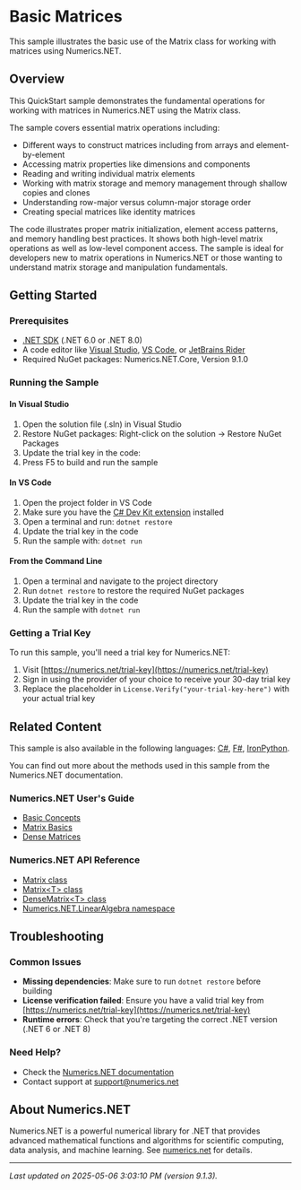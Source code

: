 # Basic Matrices

This sample illustrates the basic use of the Matrix class for working with matrices using Numerics.NET.

## Overview

This QuickStart sample demonstrates the fundamental operations for working with matrices in 
Numerics.NET using the Matrix class.

The sample covers essential matrix operations including:
- Different ways to construct matrices including from arrays and element-by-element
- Accessing matrix properties like dimensions and components
- Reading and writing individual matrix elements
- Working with matrix storage and memory management through shallow copies and clones
- Understanding row-major versus column-major storage order
- Creating special matrices like identity matrices

The code illustrates proper matrix initialization, element access patterns, and memory handling
best practices. It shows both high-level matrix operations as well as low-level component access.
The sample is ideal for developers new to matrix operations in Numerics.NET or those wanting to
understand matrix storage and manipulation fundamentals.


## Getting Started

### Prerequisites

- [.NET SDK](https://dotnet.microsoft.com/download) (.NET 6.0 or .NET 8.0)
- A code editor like [Visual Studio](https://visualstudio.microsoft.com/), [VS Code](https://code.visualstudio.com/), or [JetBrains Rider](https://www.jetbrains.com/rider/)
- Required NuGet packages: Numerics.NET.Core, Version 9.1.0

### Running the Sample

#### In Visual Studio
1. Open the solution file (.sln) in Visual Studio
2. Restore NuGet packages: Right-click on the solution → Restore NuGet Packages
3. Update the trial key in the code:
4. Press F5 to build and run the sample

#### In VS Code

1. Open the project folder in VS Code
2. Make sure you have the [C# Dev Kit extension](https://marketplace.visualstudio.com/items?itemName=ms-dotnettools.csdevkit) installed
3. Open a terminal and run: `dotnet restore`
4. Update the trial key in the code 
5. Run the sample with: `dotnet run`

#### From the Command Line

1. Open a terminal and navigate to the project directory
2. Run `dotnet restore` to restore the required NuGet packages
3. Update the trial key in the code
4. Run the sample with `dotnet run`

### Getting a Trial Key

To run this sample, you'll need a trial key for Numerics.NET:

1. Visit [https://numerics.net/trial-key](https://numerics.net/trial-key)
2. Sign in using the provider of your choice to receive your 30-day trial key
3. Replace the placeholder in `License.Verify("your-trial-key-here")` with your actual trial key

## Related Content

This sample is also available in the following languages: 
[C#](https://github.com/NumericsDotNet/quickstart-csharp/tree/net462/linear-algebra/matrices/basic-matrices), [F#](https://github.com/NumericsDotNet/quickstart-fsharp/tree/net462/linear-algebra/matrices/basic-matrices), [IronPython](https://github.com/NumericsDotNet/quickstart-ironpython/tree/net462/linear-algebra/matrices/basic-matrices).

You can find out more about the methods used in this sample from the Numerics.NET documentation.

### Numerics.NET User's Guide

- [Basic Concepts](https://numerics.net/documentation/latest/vector-and-matrix/basic-concepts)
- [Matrix Basics](https://numerics.net/documentation/latest/vector-and-matrix/matrices/matrix-basics)
- [Dense Matrices](https://numerics.net/documentation/latest/vector-and-matrix/matrices/dense-matrices)

### Numerics.NET API Reference

- [Matrix class](https://numerics.net/documentation/latest/reference/numerics.net.matrix)
- [Matrix&lt;T&gt; class](https://numerics.net/documentation/latest/reference/numerics.net.matrix-1)
- [DenseMatrix&lt;T&gt; class](https://numerics.net/documentation/latest/reference/numerics.net.linearalgebra.densematrix-1)
- [Numerics.NET.LinearAlgebra namespace](https://numerics.net/documentation/latest/reference/numerics.net.linearalgebra)


## Troubleshooting

### Common Issues

- **Missing dependencies**: Make sure to run `dotnet restore` before building
- **License verification failed**: Ensure you have a valid trial key from [https://numerics.net/trial-key](https://numerics.net/trial-key)
- **Runtime errors**: Check that you're targeting the correct .NET version (.NET 6 or .NET 8)

### Need Help?

- Check the [Numerics.NET documentation](https://numerics.net/documentation/)
- Contact support at [support@numerics.net](mailto:support@numerics.net?subject=BasicMatrices%20QuickStart%20Sample%20%28Visual+Basic%29)

## About Numerics.NET

Numerics.NET is a powerful numerical library for .NET that provides advanced mathematical 
functions and algorithms for scientific computing, data analysis, and machine learning.
See [numerics.net](https://numerics.net) for details.

---

_Last updated on 2025-05-06 3:03:10 PM (version 9.1.3)._
